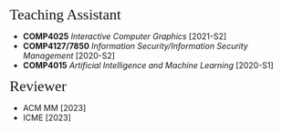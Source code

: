 <p><span style="font-family:georgia,serif; font-size:26px;">Teaching Assistant</span></p>

- **COMP4025** _Interactive Computer Graphics_ [2021-S2]  
- **COMP4127/7850** _Information Security/Information Security Management_ [2020-S2]
- **COMP4015** _Artificial Intelligence and Machine Learning_ [2020-S1]


<p><span style="font-family:georgia,serif; font-size:26px;">Reviewer</span></p>

- ACM MM [2023]  
- ICME [2023]


